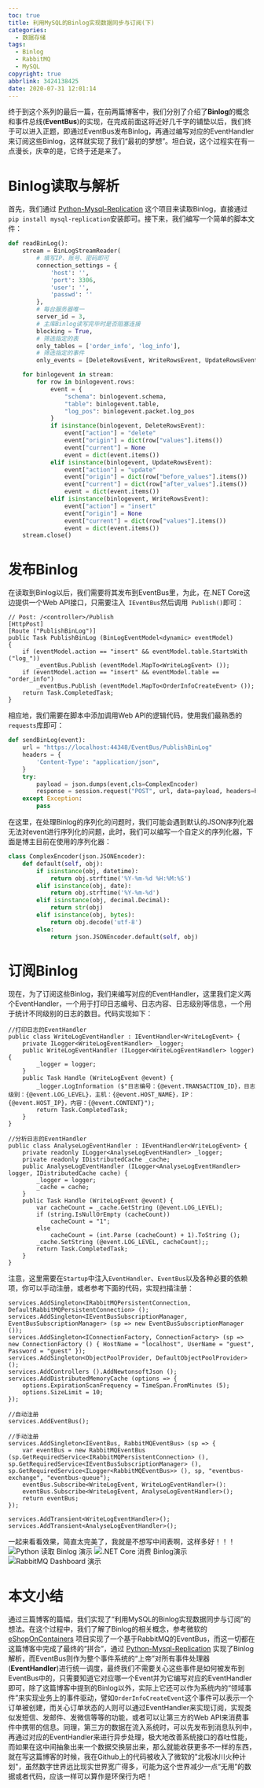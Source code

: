```yaml
---
toc: true
title: 利用MySQL的Binlog实现数据同步与订阅(下)
categories:
  - 数据存储
tags:
  - Binlog
  - RabbitMQ
  - MySQL
copyright: true
abbrlink: 3424138425
date: 2020-07-31 12:01:14
---
```

终于到这个系列的最后一篇，在前两篇博客中，我们分别了介绍了**Binlog**的概念和事件总线(**EventBus**)的实现，在完成前面这将近好几千字的铺垫以后，我们终于可以进入正题，即通过EventBus发布Binlog，再通过编写对应的EventHandler来订阅这些Binlog，这样就实现了我们“最初的梦想”。坦白说，这个过程实在有一点漫长，庆幸的是，它终于还是来了。

# Binlog读取与解析
首先，我们通过 [Python-Mysql-Replication](https://github.com/noplay/python-mysql-replication) 这个项目来读取Binlog，直接通过`pip install mysql-replication`安装即可。接下来，我们编写一个简单的脚本文件：
``` Python
def readBinLog():
    stream = BinLogStreamReader(
        # 填写IP、账号、密码即可
        connection_settings = {
            'host': '',
            'port': 3306, 
            'user': '', 
            'passwd': ''
        },
        # 每台服务器唯一
        server_id = 3, 
        # 主库Binlog读写完毕时是否阻塞连接
        blocking = True, 
        # 筛选指定的表
        only_tables = ['order_info', 'log_info'], 
        # 筛选指定的事件
        only_events = [DeleteRowsEvent, WriteRowsEvent, UpdateRowsEvent]) 

    for binlogevent in stream:
        for row in binlogevent.rows:
            event = {
                "schema": binlogevent.schema,
                "table": binlogevent.table,
                "log_pos": binlogevent.packet.log_pos
            }
            if isinstance(binlogevent, DeleteRowsEvent):
                event["action"] = "delete"
                event["origin"] = dict(row["values"].items())
                event["current"] = None
                event = dict(event.items())
            elif isinstance(binlogevent, UpdateRowsEvent):
                event["action"] = "update"
                event["origin"] = dict(row["before_values"].items())
                event["current"] = dict(row["after_values"].items())
                event = dict(event.items())
            elif isinstance(binlogevent, WriteRowsEvent):
                event["action"] = "insert"
                event["origin"] = None
                event["current"] = dict(row["values"].items())
                event = dict(event.items())
    stream.close()
```

# 发布Binlog
在读取到Binlog以后，我们需要将其发布到EventBus里，为此，在.NET Core这边提供一个Web API接口，只需要注入` IEventBus`然后调用` Publish()`即可：
``` CSharp
// Post: /<controller>/Publish
[HttpPost]
[Route ("PublishBinLog")]
public Task PublishBinLog (BinLogEventModel<dynamic> eventModel) 
{
    if (eventModel.action == "insert" && eventModel.table.StartsWith ("log_"))
        _eventBus.Publish (eventModel.MapTo<WriteLogEvent> ());
    if (eventModel.action == "insert" && eventModel.table == "order_info")
        _eventBus.Publish (eventModel.MapTo<OrderInfoCreateEvent> ());
    return Task.CompletedTask;
}
```
相应地，我们需要在脚本中添加调用Web API的逻辑代码，使用我们最熟悉的`requests`库即可：
```  Python
def sendBinLog(event):
    url = "https://localhost:44348/EventBus/PublishBinLog"
    headers = {
        'Content-Type': "application/json",
    }
    try:
        payload = json.dumps(event,cls=ComplexEncoder)
        response = session.request("POST", url, data=payload, headers=headers, verify=False)
    except Exception:
        pass
```
在这里，在处理Binlog的序列化的问题时，我们可能会遇到默认的JSON序列化器无法对event进行序列化的问题，此时，我们可以编写一个自定义的序列化器，下面是博主目前在使用的序列化器：
```Python
class ComplexEncoder(json.JSONEncoder):
    def default(self, obj):
        if isinstance(obj, datetime):
            return obj.strftime('%Y-%m-%d %H:%M:%S')
        elif isinstance(obj, date):
            return obj.strftime('%Y-%m-%d')
        elif isinstance(obj, decimal.Decimal):
            return str(obj)
        elif isinstance(obj, bytes):
            return obj.decode('utf-8')  
        else:
            return json.JSONEncoder.default(self, obj)
```

# 订阅Binlog
现在，为了订阅这些Binlog，我们来编写对应的EventHandler，这里我们定义两个EventHandler，一个用于打印日志编号、日志内容、日志级别等信息，一个用于统计不同级别的日志的数目。代码实现如下：
``` CSharp
//打印日志的EventHandler
public class WriteLogEventHandler : IEventHandler<WriteLogEvent> {
    private ILogger<WriteLogEventHandler> _logger;
    public WriteLogEventHandler (ILogger<WriteLogEventHandler> logger) {
        _logger = logger;
    }
    public Task Handle (WriteLogEvent @event) {
        _logger.LogInformation ($"日志编号：{@event.TRANSACTION_ID}，日志级别：{@event.LOG_LEVEL}，主机：{@event.HOST_NAME}，IP：{@event.HOST_IP}，内容：{@event.CONTENT}");
        return Task.CompletedTask;
    }
}

//分析日志的EventHandler
public class AnalyseLogEventHandler : IEventHandler<WriteLogEvent> {
    private readonly ILogger<AnalyseLogEventHandler> _logger;
    private readonly IDistributedCache _cache;
    public AnalyseLogEventHandler (ILogger<AnalyseLogEventHandler> logger, IDistributedCache cache) {
        _logger = logger;
        _cache = cache;
    }
    public Task Handle (WriteLogEvent @event) {
        var cacheCount = _cache.GetString (@event.LOG_LEVEL);
        if (string.IsNullOrEmpty (cacheCount))
            cacheCount = "1";
        else
            cacheCount = (int.Parse (cacheCount) + 1).ToString ();
        _cache.SetString (@event.LOG_LEVEL, cacheCount);;
        return Task.CompletedTask;
    }
}
```
注意，这里需要在`Startup`中注入`EventHandler`、`EventBus`以及各种必要的依赖项，你可以手动注册，或者参考下面的代码，实现扫描注册：
``` CSharp
services.AddSingleton<IRabbitMQPersistentConnection, DefaultRabbitMQPersistentConnection> ();
services.AddSingleton<IEventBusSubscriptionManager, EventBusSubscriptionManager> (sp => new EventBusSubscriptionManager ());
services.AddSingleton<IConnectionFactory, ConnectionFactory> (sp => new ConnectionFactory () { HostName = "localhost", UserName = "guest", Password = "guest" });
services.AddSingleton<ObjectPoolProvider, DefaultObjectPoolProvider> ();
services.AddControllers ().AddNewtonsoftJson ();
services.AddDistributedMemoryCache (options => {
    options.ExpirationScanFrequency = TimeSpan.FromMinutes (5);
    options.SizeLimit = 10;
});

//自动注册
services.AddEventBus();

//手动注册
services.AddSingleton<IEventBus, RabbitMQEventBus> (sp => {
    var eventBus = new RabbitMQEventBus (sp.GetRequiredService<IRabbitMQPersistentConnection> (), sp.GetRequiredService<IEventBusSubscriptionManager> (), sp.GetRequiredService<ILogger<RabbitMQEventBus>> (), sp, "eventbus-exchange", "eventbus-queue");
    eventBus.Subscribe<WriteLogEvent, WriteLogEventHandler>():
    eventBus.Subscribe<WriteLogEvent, AnalyseLogEventHandler>();
    return eventBus;
});

services.AddTransient<WriteLogEventHandler>();
services.AddTransient<AnalyseLogEventHandler>();

```
一起来看看效果，简直太完美了，我就是不想写中间表啊，这样多好！！！
![Python 读取 Binlog 演示](https://i.loli.net/2020/07/31/PRjfiYpWNqHxI7Z.gif)
![.NET Core 消费 Binlog演示](https://i.loli.net/2020/07/31/yVZgIn9NifpxTXa.gif)
![RabbitMQ Dashboard 演示](https://i.loli.net/2020/07/31/iMX5PFCoak7VDv9.png)

# 本文小结
通过三篇博客的篇幅，我们实现了“利用MySQL的Binlog实现数据同步与订阅”的想法。在这个过程中，我们了解了Binlog的相关概念，参考微软的 [eShopOnContainers](https://github.com/dotnet-architecture/eShopOnContainers) 项目实现了一个基于RabbitMQ的EventBus，而这一切都在这篇博客中完成了最终的“拼合”，通过 [Python-Mysql-Replication](https://github.com/noplay/python-mysql-replication) 实现了Binlog解析，而EventBus则作为整个事件系统的“上帝”对所有事件处理器(**EventHandler**)进行统一调度，最终我们不需要关心这些事件是如何被发布到EventBus中的，只需要知道它对应哪一个Event并为它编写对应的EventHandler即可，除了这篇博客中提到的Binlog以外，实际上它还可以作为系统内的“领域事件”来实现业务上的事件驱动，譬如`OrderInfoCreateEvent`这个事件可以表示一个订单被创建，而关心订单状态的人则可以通过EventHandler来实现订阅，实现类似发短信、发邮件、发微信等等的功能，或者可以让第三方的Web API来消费事件中携带的信息。同理，第三方的数据在流入系统时，可以先发布到消息队列中，再通过对应的EventHandler来进行异步处理，极大地改善系统接口的吞吐性能，而如果在这中间抽象出来一个数据交换层出来，那么就能收获更多不一样的东西，就在写这篇博客的时候，我在Github上的代码被收入了微软的"北极冰川火种计划"，虽然数字世界远比现实世界宽广得多，可能为这个世界减少一点“无用”的数据或者代码，应该一样可以算作是环保行为吧！